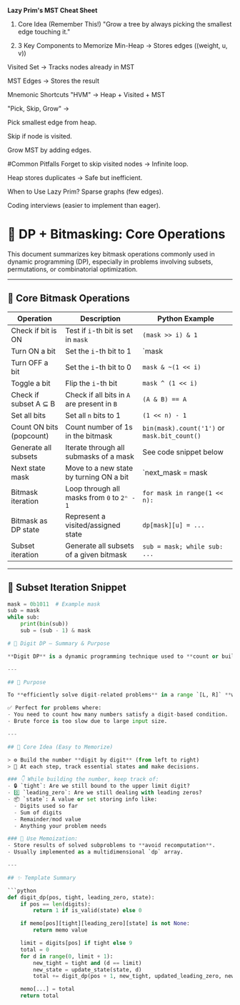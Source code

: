 
**Lazy Prim's MST Cheat Sheet**
1. Core Idea (Remember This!)
"Grow a tree by always picking the smallest edge touching it."

2. 3 Key Components to Memorize
Min-Heap → Stores edges ((weight, u, v))

Visited Set → Tracks nodes already in MST

MST Edges → Stores the result

Mnemonic Shortcuts
"HVM" → Heap + Visited + MST

"Pick, Skip, Grow" →

Pick smallest edge from heap.

Skip if node is visited.

Grow MST by adding edges.

#Common Pitfalls
Forget to skip visited nodes → Infinite loop.

Heap stores duplicates → Safe but inefficient.

When to Use Lazy Prim?
Sparse graphs (few edges).

Coding interviews (easier to implement than eager).

# 📘 DP + Bitmasking: Core Operations

This document summarizes key bitmask operations commonly used in dynamic programming (DP), especially in problems involving subsets, permutations, or combinatorial optimization.

---

## 🧮 Core Bitmask Operations

| **Operation**               | **Description**                                            | **Python Example**                 |
|----------------------------|------------------------------------------------------------|------------------------------------|
| Check if bit is ON         | Test if `i`-th bit is set in `mask`                        | `(mask >> i) & 1`                  |
| Turn ON a bit              | Set the `i`-th bit to 1                                    | `mask | (1 << i)`                  |
| Turn OFF a bit             | Set the `i`-th bit to 0                                    | `mask & ~(1 << i)`                 |
| Toggle a bit               | Flip the `i`-th bit                                        | `mask ^ (1 << i)`                  |
| Check if subset A ⊆ B      | Check if all bits in `A` are present in `B`                | `(A & B) == A`                     |
| Set all bits               | Set all `n` bits to 1                                      | `(1 << n) - 1`                     |
| Count ON bits (popcount)   | Count number of 1s in the bitmask                          | `bin(mask).count('1')` or `mask.bit_count()` |
| Generate all subsets       | Iterate through all submasks of a mask                     | See code snippet below             |
| Next state mask            | Move to a new state by turning ON a bit                    | `next_mask = mask | (1 << j)`     |
| Bitmask iteration          | Loop through all masks from `0` to `2ⁿ - 1`                | `for mask in range(1 << n):`       |
| Bitmask as DP state        | Represent a visited/assigned state                         | `dp[mask][u] = ...`                |
| Subset iteration           | Generate all subsets of a given bitmask                    | `sub = mask; while sub: ...`       |

---

## 🔁 Subset Iteration Snippet

```python
mask = 0b1011  # Example mask
sub = mask
while sub:
    print(bin(sub))
    sub = (sub - 1) & mask

# 🧮 Digit DP – Summary & Purpose

**Digit DP** is a dynamic programming technique used to **count or build numbers based on their digits**, especially when working with **very large numbers** (e.g., up to `10^18`).

---

## 🎯 Purpose

To **efficiently solve digit-related problems** in a range `[L, R]` **without checking every number one by one**.

✅ Perfect for problems where:
- You need to count how many numbers satisfy a digit-based condition.
- Brute force is too slow due to large input size.

---

## 🧠 Core Idea (Easy to Memorize)

> ⚙️ Build the number **digit by digit** (from left to right)  
> 🧩 At each step, track essential states and make decisions.

### 👇 While building the number, keep track of:
- 🔒 `tight`: Are we still bound to the upper limit digit?
- 0️⃣ `leading_zero`: Are we still dealing with leading zeros?
- 📦 `state`: A value or set storing info like:
  - Digits used so far
  - Sum of digits
  - Remainder/mod value
  - Anything your problem needs

### 💾 Use Memoization:
- Store results of solved subproblems to **avoid recomputation**.
- Usually implemented as a multidimensional `dp` array.

---

## ✨ Template Summary

```python
def digit_dp(pos, tight, leading_zero, state):
    if pos == len(digits):
        return 1 if is_valid(state) else 0

    if memo[pos][tight][leading_zero][state] is not None:
        return memo value

    limit = digits[pos] if tight else 9
    total = 0
    for d in range(0, limit + 1):
        new_tight = tight and (d == limit)
        new_state = update_state(state, d)
        total += digit_dp(pos + 1, new_tight, updated_leading_zero, new_state)

    memo[...] = total
    return total

